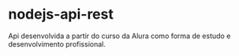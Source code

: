 # nodejs-api-rest

Api desenvolvida a partir do curso da Alura como forma de estudo e desenvolvimento profissional.
